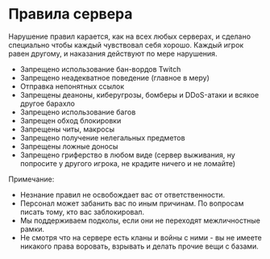 # Правила сервера

Нарушение правил карается, как на всех любых серверах, и сделано специально чтобы каждый чувствовал себя хорошо. Каждый игрок равен другому, и наказания действуют по мере нарушения.

* Запрещено использование бан-вордов Twitch
* Запрещено неадекватное поведение (главное в меру)
* Отправка непонятных ссылок
* Запрещены деаноны, киберугрозы, бомберы и DDoS-атаки и всякое другое барахло
* Запрещено использование багов
* Запрещен обход блокировки
* Запрещены читы, макросы
* Запрещено получение нелегальных предметов
* Запрещены ложные доносы
* Запрещено гриферство в любом виде (сервер выживания, ну попросите у другого игрока, не крадите ничего и не ломайте)

Примечание:

* Незнание правил не освобождает вас от ответственности.
* Персонал может забанить вас по иным причинам. По вопросам писать тому, кто вас заблокировал.
* Мы поддерживаем подколы, если они не переходят межличностные рамки.
* Не смотря что на сервере есть кланы и войны с ними - вы не имеете никакого права воровать, взрывать и делать прочие вещи с базами.
